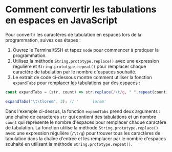 # Comment convertir les tabulations en espaces en JavaScript

Pour convertir les caractères de tabulation en espaces lors de la programmation, suivez ces étapes :

1. Ouvrez le Terminal/SSH et tapez `node` pour commencer à pratiquer la programmation.
2. Utilisez la méthode `String.prototype.replace()` avec une expression régulière et `String.prototype.repeat()` pour remplacer chaque caractère de tabulation par le nombre d'espaces souhaité.
3. Le extrait de code ci-dessous montre comment utiliser la fonction `expandTabs` pour remplacer les tabulations par des espaces :

```js
const expandTabs = (str, count) => str.replace(/\t/g, " ".repeat(count));

expandTabs("\t\tlorem", 3); // '      lorem'
```

Dans l'exemple ci-dessus, la fonction `expandTabs` prend deux arguments : une chaîne de caractères `str` qui contient des tabulations et un nombre `count` qui représente le nombre d'espaces pour remplacer chaque caractère de tabulation. La fonction utilise la méthode `String.prototype.replace()` avec une expression régulière (`/\t/g`) pour trouver tous les caractères de tabulation dans la chaîne d'entrée et les remplacer par le nombre d'espaces souhaité en utilisant la méthode `String.prototype.repeat()`.
